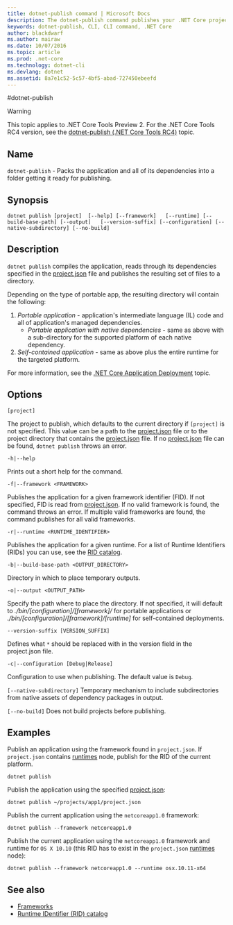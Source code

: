 ```yaml
---
title: dotnet-publish command | Microsoft Docs
description: The dotnet-publish command publishes your .NET Core project into a directory. 
keywords: dotnet-publish, CLI, CLI command, .NET Core
author: blackdwarf
ms.author: mairaw
ms.date: 10/07/2016
ms.topic: article
ms.prod: .net-core
ms.technology: dotnet-cli
ms.devlang: dotnet
ms.assetid: 8a7e1c52-5c57-4bf5-abad-727450ebeefd
---
```


#dotnet-publish

> [!WARNING]
> This topic applies to .NET Core Tools Preview 2. For the .NET Core Tools RC4 version,
> see the [dotnet-publish (.NET Core Tools RC4)](../preview3/tools/dotnet-publish.md) topic.

## Name

`dotnet-publish` - Packs the application and all of its dependencies into a folder getting it ready for publishing.

## Synopsis

`dotnet publish [project] 
    [--help] [--framework]  
    [--runtime] [--build-base-path] [--output]  
    [--version-suffix] [--configuration] [--native-subdirectory] [--no-build]`

## Description

`dotnet publish` compiles the application, reads through its dependencies specified in the [project.json](project-json.md) file and publishes the resulting set of files to a directory. 

Depending on the type of portable app, the resulting directory will contain the following:

1. *Portable application* - application's intermediate language (IL) code and all of application's managed dependencies.
    * *Portable application with native dependencies* - same as above with a sub-directory for the supported platform of each native
    dependency. 
2. *Self-contained application* - same as above plus the entire runtime for the targeted platform.

For more information, see the [.NET Core Application Deployment](../deploying/index.md) topic.

## Options

`[project]` 

The project to publish, which defaults to the current directory if `[project]` is not specified. This value can be a path to the [project.json](project-json.md) file or to the project 
directory that contains the [project.json](project-json.md) file. If no [project.json](project-json.md) file can be found, `dotnet publish` throws an error. 

`-h|--help`

Prints out a short help for the command.  

`-f|--framework <FRAMEWORK>`

Publishes the application for a given framework identifier (FID). If not specified, FID is read from [project.json](project-json.md#frameworks). If no valid framework is found, the command throws an error. If multiple valid frameworks are found, the command publishes for all valid frameworks. 

`-r|--runtime <RUNTIME_IDENTIFIER>`

Publishes the application for a given runtime. For a list of Runtime Identifiers (RIDs) you can use, see the [RID catalog](../rid-catalog.md).

`-b|--build-base-path <OUTPUT_DIRECTORY>`

Directory in which to place temporary outputs.

`-o|--output <OUTPUT_PATH>`

Specify the path where to place the directory. If not specified, it will default to *_./bin/[configuration]/[framework]/_* 
for portable applications or *_./bin/[configuration]/[framework]/[runtime]_* for self-contained deployments.

`--version-suffix [VERSION_SUFFIX]`

Defines what `*` should be replaced with in the version field in the project.json file.

`-c|--configuration [Debug|Release]`

Configuration to use when publishing. The default value is `Debug`.

`[--native-subdirectory]`
Temporary mechanism to include subdirectories from native assets of dependency packages in output. 

`[--no-build]`
Does not build projects before publishing.

## Examples

Publish an application using the framework found in `project.json`. If `project.json` contains [runtimes](project-json.md#runtimes) node, publish for the RID of the current platform.

`dotnet publish`

Publish the application using the specified [project.json](project-json.md):

`dotnet publish ~/projects/app1/project.json`
	
Publish the current application using the `netcoreapp1.0` framework:

`dotnet publish --framework netcoreapp1.0`
	
Publish the current application using the `netcoreapp1.0` framework and runtime for `OS X 10.10` (this RID has to 
exist in the `project.json` [runtimes](project-json.md#runtimes) node):

`dotnet publish --framework netcoreapp1.0 --runtime osx.10.11-x64`

## See also
* [Frameworks](../../standard/frameworks.md)
* [Runtime IDentifier (RID) catalog](../rid-catalog.md)